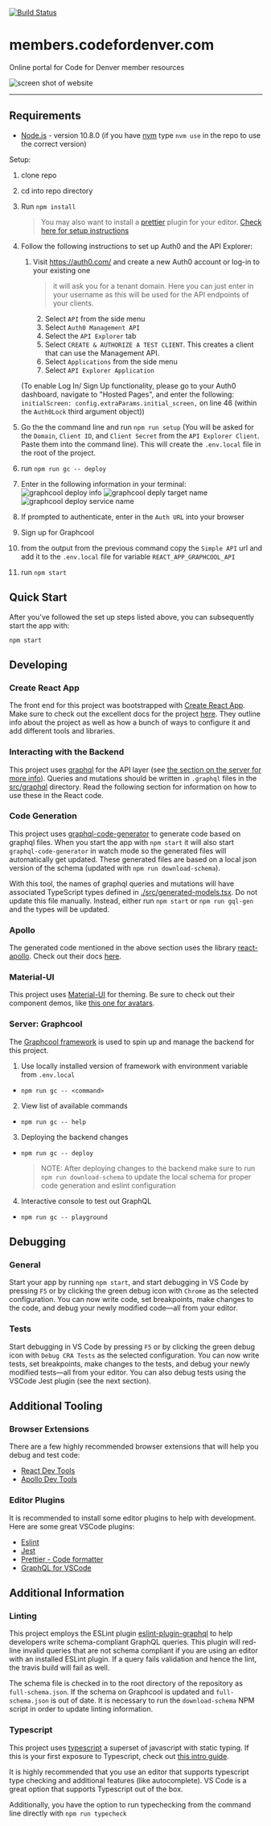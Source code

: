 [![Build Status](https://travis-ci.org/codefordenver/members.svg?branch=master)](https://travis-ci.org/codefordenver/members)

# members.codefordenver.com

Online portal for Code for Denver member resources

![screen shot of website](docs/img/screen_shot_2018-10-10.png)

---

## Requirements

- [Node.js](https://nodejs.org) - version 10.8.0 (if you have [nvm](https://github.com/creationix/nvm) type `nvm use` in the repo to use the correct version)

Setup:

1. clone repo
2. cd into repo directory
3. Run `npm install`
   > You may also want to install a [prettier](https://prettier.io/docs/en/index.html) plugin for your editor. [Check here for setup instructions](https://prettier.io/docs/en/editors.html)
4. Follow the following instructions to set up Auth0 and the API Explorer:

   1. Visit https://auth0.com/ and create a new Auth0 account or log-in to your existing one
      > it will ask you for a tenant domain. Here you can just enter in your username as this will be used for the API endpoints of your clients.
      2. Select `API` from the side menu
      3. Select `Auth0 Management API`
      4. Select the `API Explorer` tab
      5. Select `CREATE & AUTHORIZE A TEST CLIENT`. This creates a client that can use the Management API.
      6. Select `Applications` from the side menu
      7. Select `API Explorer Application`

   (To enable Log In/ Sign Up functionality, please go to your Auth0 dashboard, navigate to "Hosted Pages", and enter the following: `initialScreen: config.extraParams.initial_screen,` on line 46 (within the `Auth0Lock` third argument object))

5. Go the the command line and run `npm run setup` (You will be asked for the `Domain`, `Client ID`, and `Client Secret` from the
   `API Explorer Client`. Paste them into the command line). This will create the `.env.local` file in the root of the project.

6. run `npm run gc -- deploy`
7. Enter in the following information in your terminal:
   ![graphcool deploy info](docs/img/setup4_graphcool_deployment_info.png)
   ![graphcool deply target name](docs/img/setup5_graphcool_target_name.png)
   ![graphcool deploy service name](docs/img/setup6_graphcool_service_name.png)
8. If prompted to authenticate, enter in the `Auth URL` into your browser
9. Sign up for Graphcool
10. from the output from the previous command copy the `Simple API` url and add it to the `.env.local` file for variable `REACT_APP_GRAPHCOOL_API`
11. run `npm start`

## Quick Start

After you've followed the set up steps listed above, you can subsequently start the app with:

```
npm start
```

## Developing

### Create React App

The front end for this project was bootstrapped with [Create React App](https://github.com/facebookincubator/create-react-app). Make sure to check out the excellent docs for the project [here](https://facebook.github.io/create-react-app/). They outline info about the project as well as how a bunch of ways to configure it and add different tools and libraries.

### Interacting with the Backend

This project uses [graphql](https://graphql.org/) for the API layer (see [the section on the server for more info](#server:-graphcool)). Queries and mutations should be written in `.graphql` files in the [src/graphql](./src/graphql) directory. Read the following section for information on how to use these in the React code.

### Code Generation

This project uses [graphql-code-generator](https://graphql-code-generator.com/) to generate code based on graphql files. When you start the app with `npm start` it will also start `graphql-code-generator` in watch mode so the generated files will automatically get updated. These generated files are based on a local json version of the schema (updated with `npm run download-schema`).

With this tool, the names of graphql queries and mutations will have associated TypeScript types defined in [./src/generated-models.tsx](./src/generated-models.tsx). Do not update this file manually. Instead, either run `npm start` or `npm run gql-gen` and the types will be updated.

### Apollo

The generated code mentioned in the above section uses the library [react-apollo](https://www.apollographql.com/docs/react/). Check out their docs [here](https://www.apollographql.com/docs/react/api/react-apollo.html).

### Material-UI

This project uses [Material-UI](https://material-ui.com/) for theming. Be sure to check out their component demos, like [this one for avatars](https://material-ui.com/demos/avatars/).

### Server: Graphcool

The [Graphcool framework](https://github.com/graphcool/framework) is used to spin up and manage the backend for this project.

1. Use locally installed version of framework with environment variable from `.env.local`

- `npm run gc -- <command>`

2. View list of available commands

- `npm run gc -- help`

3. Deploying the backend changes

- `npm run gc -- deploy`
  > NOTE: After deploying changes to the backend make sure to run `npm run download-schema` to update the local schema for proper code generation and eslint configuration

4. Interactive console to test out GraphQL

- `npm run gc -- playground`

## Debugging

### General

Start your app by running `npm start`, and start debugging in VS Code by pressing `F5` or by clicking the green debug icon with `Chrome` as the selected configuration. You can now write code, set breakpoints, make changes to the code, and debug your newly modified code—all from your editor.

### Tests

Start debugging in VS Code by pressing `F5` or by clicking the green debug icon with `Debug CRA Tests` as the selected configuration. You can now write tests, set breakpoints, make changes to the tests, and debug your newly modified tests—all from your editor. You can also debug tests using the VSCode Jest plugin (see the next section).

## Additional Tooling

### Browser Extensions

There are a few highly recommended browser extensions that will help you debug and test code:

- [React Dev Tools](https://chrome.google.com/webstore/detail/react-developer-tools/fmkadmapgofadopljbjfkapdkoienihi?hl=en)
- [Apollo Dev Tools](https://www.apollographql.com/docs/react/features/developer-tooling.html)

### Editor Plugins

It is recommended to install some editor plugins to help with development. Here are some great VSCode plugins:

- [Eslint](https://marketplace.visualstudio.com/items?itemName=dbaeumer.vscode-eslint)
- [Jest](https://marketplace.visualstudio.com/items?itemName=Orta.vscode-jest)
- [Prettier - Code formatter](https://marketplace.visualstudio.com/items?itemName=esbenp.prettier-vscode)
- [GraphQL for VSCode](https://marketplace.visualstudio.com/items?itemName=kumar-harsh.graphql-for-vscode)

## Additional Information

### Linting

This project employs the ESLint plugin [eslint-plugin-graphql](https://github.com/apollographql/eslint-plugin-graphql) to help developers write schema-compliant GraphQL queries. This plugin will red-line invalid queries that are not schema compliant if you are using an editor with an installed ESLint plugin. If a query fails validation and hence the lint, the travis build will fail as well.

The schema file is checked in to the root directory of the repository as `full-schema.json`. If the schema on Graphcool is updated and `full-schema.json` is out of date. It is necessary to run the `download-schema` NPM script in order to update linting information.

### Typescript

This project uses [typescript](https://www.typescriptlang.org/) a superset of javascript with static typing. If this is your first exposure to Typescript, check out [this intro guide](https://www.typescriptlang.org/docs/handbook/typescript-in-5-minutes.html).

It is highly recommended that you use an editor that supports typescript type checking and additional features (like autocomplete). VS Code is a great option that supports Typescript out of the box.

Additionally, you have the option to run typechecking from the command line directly with `npm run typecheck`

